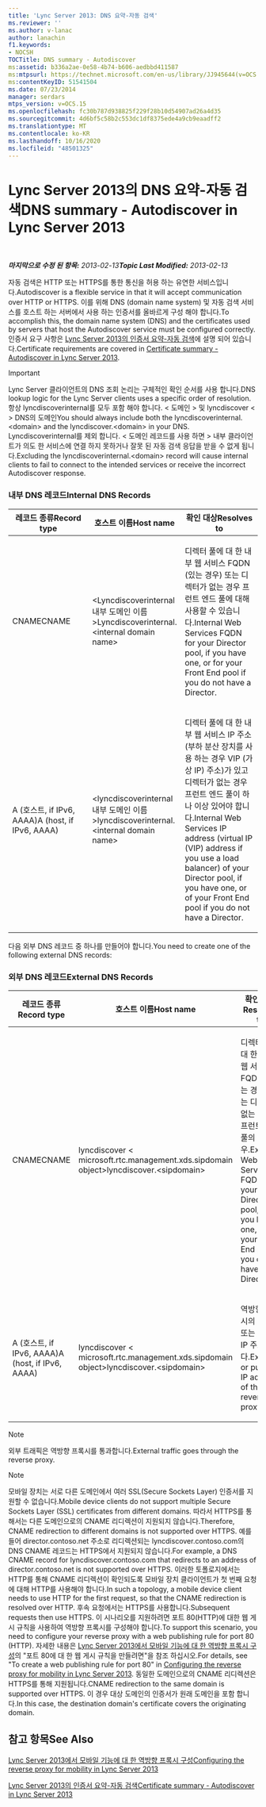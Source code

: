 ```yaml
---
title: 'Lync Server 2013: DNS 요약-자동 검색'
ms.reviewer: ''
ms.author: v-lanac
author: lanachin
f1.keywords:
- NOCSH
TOCTitle: DNS summary - Autodiscover
ms:assetid: b336a2ae-0e58-4b74-b606-aedbbd411587
ms:mtpsurl: https://technet.microsoft.com/en-us/library/JJ945644(v=OCS.15)
ms:contentKeyID: 51541504
ms.date: 07/23/2014
manager: serdars
mtps_version: v=OCS.15
ms.openlocfilehash: fc30b787d938825f229f28b10d54907ad26a4d35
ms.sourcegitcommit: 4d6bf5c58b2c553dc1df8375ede4a9cb9eaadff2
ms.translationtype: MT
ms.contentlocale: ko-KR
ms.lasthandoff: 10/16/2020
ms.locfileid: "48501325"
---
```

# <a name="dns-summary---autodiscover-in-lync-server-2013"></a><span data-ttu-id="bcfe3-102">Lync Server 2013의 DNS 요약-자동 검색</span><span class="sxs-lookup"><span data-stu-id="bcfe3-102">DNS summary - Autodiscover in Lync Server 2013</span></span>

<div data-xmlns="http://www.w3.org/1999/xhtml">

<div class="topic" data-xmlns="http://www.w3.org/1999/xhtml" data-msxsl="urn:schemas-microsoft-com:xslt" data-cs="https://msdn.microsoft.com/">

<div data-asp="https://msdn2.microsoft.com/asp">



</div>

<div id="mainSection">

<div id="mainBody">

<span> </span>

<span data-ttu-id="bcfe3-103">_**마지막으로 수정 된 항목:** 2013-02-13_</span><span class="sxs-lookup"><span data-stu-id="bcfe3-103">_**Topic Last Modified:** 2013-02-13_</span></span>

<span data-ttu-id="bcfe3-104">자동 검색은 HTTP 또는 HTTPS를 통한 통신을 허용 하는 유연한 서비스입니다.</span><span class="sxs-lookup"><span data-stu-id="bcfe3-104">Autodiscover is a flexible service in that it will accept communication over HTTP or HTTPS.</span></span> <span data-ttu-id="bcfe3-105">이를 위해 DNS (domain name system) 및 자동 검색 서비스를 호스트 하는 서버에서 사용 하는 인증서를 올바르게 구성 해야 합니다.</span><span class="sxs-lookup"><span data-stu-id="bcfe3-105">To accomplish this, the domain name system (DNS) and the certificates used by servers that host the Autodiscover service must be configured correctly.</span></span> <span data-ttu-id="bcfe3-106">인증서 요구 사항은 [Lync Server 2013의 인증서 요약-자동 검색](lync-server-2013-certificate-summary-autodiscover.md)에 설명 되어 있습니다.</span><span class="sxs-lookup"><span data-stu-id="bcfe3-106">Certificate requirements are covered in [Certificate summary - Autodiscover in Lync Server 2013](lync-server-2013-certificate-summary-autodiscover.md).</span></span>

<div>


> [!IMPORTANT]  
> <span data-ttu-id="bcfe3-107">Lync Server 클라이언트의 DNS 조회 논리는 구체적인 확인 순서를 사용 합니다.</span><span class="sxs-lookup"><span data-stu-id="bcfe3-107">DNS lookup logic for the Lync Server clients uses a specific order of resolution.</span></span> <span data-ttu-id="bcfe3-108">항상 lyncdiscoverinternal를 모두 포함 해야 합니다. &lt; 도메인 &gt; 및 lyncdiscover &lt; &gt; DNS의 도메인</span><span class="sxs-lookup"><span data-stu-id="bcfe3-108">You should always include both the lyncdiscoverinternal.&lt;domain&gt; and the lyncdiscover.&lt;domain&gt; in your DNS.</span></span> <span data-ttu-id="bcfe3-109">Lyncdiscoverinternal를 제외 합니다. &lt; 도메인 레코드를 사용 하면 &gt; 내부 클라이언트가 의도 한 서비스에 연결 하지 못하거나 잘못 된 자동 검색 응답을 받을 수 없게 됩니다.</span><span class="sxs-lookup"><span data-stu-id="bcfe3-109">Excluding the lyncdiscoverinternal.&lt;domain&gt; record will cause internal clients to fail to connect to the intended services or receive the incorrect Autodiscover response.</span></span>



</div>

### <a name="internal-dns-records"></a><span data-ttu-id="bcfe3-110">내부 DNS 레코드</span><span class="sxs-lookup"><span data-stu-id="bcfe3-110">Internal DNS Records</span></span>

<table>
<colgroup>
<col style="width: 33%" />
<col style="width: 33%" />
<col style="width: 33%" />
</colgroup>
<thead>
<tr class="header">
<th><span data-ttu-id="bcfe3-111">레코드 종류</span><span class="sxs-lookup"><span data-stu-id="bcfe3-111">Record type</span></span></th>
<th><span data-ttu-id="bcfe3-112">호스트 이름</span><span class="sxs-lookup"><span data-stu-id="bcfe3-112">Host name</span></span></th>
<th><span data-ttu-id="bcfe3-113">확인 대상</span><span class="sxs-lookup"><span data-stu-id="bcfe3-113">Resolves to</span></span></th>
</tr>
</thead>
<tbody>
<tr class="odd">
<td><p><span data-ttu-id="bcfe3-114">CNAME</span><span class="sxs-lookup"><span data-stu-id="bcfe3-114">CNAME</span></span></p></td>
<td><p><span data-ttu-id="bcfe3-115">&lt;Lyncdiscoverinternal 내부 도메인 이름&gt;</span><span class="sxs-lookup"><span data-stu-id="bcfe3-115">Lyncdiscoverinternal.&lt;internal domain name&gt;</span></span></p></td>
<td><p><span data-ttu-id="bcfe3-116">디렉터 풀에 대 한 내부 웹 서비스 FQDN (있는 경우) 또는 디렉터가 없는 경우 프런트 엔드 풀에 대해 사용할 수 있습니다.</span><span class="sxs-lookup"><span data-stu-id="bcfe3-116">Internal Web Services FQDN for your Director pool, if you have one, or for your Front End pool if you do not have a Director.</span></span></p></td>
</tr>
<tr class="even">
<td><p><span data-ttu-id="bcfe3-117">A (호스트, if IPv6, AAAA)</span><span class="sxs-lookup"><span data-stu-id="bcfe3-117">A (host, if IPv6, AAAA)</span></span></p></td>
<td><p><span data-ttu-id="bcfe3-118">&lt;lyncdiscoverinternal 내부 도메인 이름&gt;</span><span class="sxs-lookup"><span data-stu-id="bcfe3-118">lyncdiscoverinternal.&lt;internal domain name&gt;</span></span></p></td>
<td><p><span data-ttu-id="bcfe3-119">디렉터 풀에 대 한 내부 웹 서비스 IP 주소 (부하 분산 장치를 사용 하는 경우 VIP (가상 IP) 주소)가 있고 디렉터가 없는 경우 프런트 엔드 풀이 하나 이상 있어야 합니다.</span><span class="sxs-lookup"><span data-stu-id="bcfe3-119">Internal Web Services IP address (virtual IP (VIP) address if you use a load balancer) of your Director pool, if you have one, or of your Front End pool if you do not have a Director.</span></span></p></td>
</tr>
</tbody>
</table>


<span data-ttu-id="bcfe3-120">다음 외부 DNS 레코드 중 하나를 만들어야 합니다.</span><span class="sxs-lookup"><span data-stu-id="bcfe3-120">You need to create one of the following external DNS records:</span></span>

### <a name="external-dns-records"></a><span data-ttu-id="bcfe3-121">외부 DNS 레코드</span><span class="sxs-lookup"><span data-stu-id="bcfe3-121">External DNS Records</span></span>

<table>
<colgroup>
<col style="width: 33%" />
<col style="width: 33%" />
<col style="width: 33%" />
</colgroup>
<thead>
<tr class="header">
<th><span data-ttu-id="bcfe3-122">레코드 종류</span><span class="sxs-lookup"><span data-stu-id="bcfe3-122">Record type</span></span></th>
<th><span data-ttu-id="bcfe3-123">호스트 이름</span><span class="sxs-lookup"><span data-stu-id="bcfe3-123">Host name</span></span></th>
<th><span data-ttu-id="bcfe3-124">확인 대상</span><span class="sxs-lookup"><span data-stu-id="bcfe3-124">Resolves to</span></span></th>
</tr>
</thead>
<tbody>
<tr class="odd">
<td><p><span data-ttu-id="bcfe3-125">CNAME</span><span class="sxs-lookup"><span data-stu-id="bcfe3-125">CNAME</span></span></p></td>
<td><p><span data-ttu-id="bcfe3-126">lyncdiscover &lt; microsoft.rtc.management.xds.sipdomain object&gt;</span><span class="sxs-lookup"><span data-stu-id="bcfe3-126">lyncdiscover.&lt;sipdomain&gt;</span></span></p></td>
<td><p><span data-ttu-id="bcfe3-127">디렉터 풀에 대 한 외부 웹 서비스 FQDN (있는 경우) 또는 디렉터가 없는 경우 프런트 엔드 풀의 경우.</span><span class="sxs-lookup"><span data-stu-id="bcfe3-127">External Web Services FQDN for your Director pool, if you have one, or for your Front End pool if you do not have a Director.</span></span></p></td>
</tr>
<tr class="even">
<td><p><span data-ttu-id="bcfe3-128">A (호스트, if IPv6, AAAA)</span><span class="sxs-lookup"><span data-stu-id="bcfe3-128">A (host, if IPv6, AAAA)</span></span></p></td>
<td><p><span data-ttu-id="bcfe3-129">lyncdiscover &lt; microsoft.rtc.management.xds.sipdomain object&gt;</span><span class="sxs-lookup"><span data-stu-id="bcfe3-129">lyncdiscover.&lt;sipdomain&gt;</span></span></p></td>
<td><p><span data-ttu-id="bcfe3-130">역방향 프록시의 외부 또는 공용 IP 주소입니다.</span><span class="sxs-lookup"><span data-stu-id="bcfe3-130">External or public IP address of the reverse proxy.</span></span></p></td>
</tr>
</tbody>
</table>


<div>


> [!NOTE]  
> <span data-ttu-id="bcfe3-131">외부 트래픽은 역방향 프록시를 통과합니다.</span><span class="sxs-lookup"><span data-stu-id="bcfe3-131">External traffic goes through the reverse proxy.</span></span>



</div>

<div>


> [!NOTE]  
> <span data-ttu-id="bcfe3-132">모바일 장치는 서로 다른 도메인에서 여러 SSL(Secure Sockets Layer) 인증서를 지원할 수 없습니다.</span><span class="sxs-lookup"><span data-stu-id="bcfe3-132">Mobile device clients do not support multiple Secure Sockets Layer (SSL) certificates from different domains.</span></span> <span data-ttu-id="bcfe3-133">따라서 HTTPS를 통해서는 다른 도메인으로의 CNAME 리디렉션이 지원되지 않습니다.</span><span class="sxs-lookup"><span data-stu-id="bcfe3-133">Therefore, CNAME redirection to different domains is not supported over HTTPS.</span></span> <span data-ttu-id="bcfe3-134">예를 들어 director.contoso.net 주소로 리디렉션되는 lyncdiscover.contoso.com의 DNS CNAME 레코드는 HTTPS에서 지원되지 않습니다.</span><span class="sxs-lookup"><span data-stu-id="bcfe3-134">For example, a DNS CNAME record for lyncdiscover.contoso.com that redirects to an address of director.contoso.net is not supported over HTTPS.</span></span> <span data-ttu-id="bcfe3-135">이러한 토폴로지에서는 HTTP를 통해 CNAME 리디렉션이 확인되도록 모바일 장치 클라이언트가 첫 번째 요청에 대해 HTTP를 사용해야 합니다.</span><span class="sxs-lookup"><span data-stu-id="bcfe3-135">In such a topology, a mobile device client needs to use HTTP for the first request, so that the CNAME redirection is resolved over HTTP.</span></span> <span data-ttu-id="bcfe3-136">후속 요청에서는 HTTPS를 사용합니다.</span><span class="sxs-lookup"><span data-stu-id="bcfe3-136">Subsequent requests then use HTTPS.</span></span> <span data-ttu-id="bcfe3-137">이 시나리오를 지원하려면 포트 80(HTTP)에 대한 웹 게시 규칙을 사용하여 역방향 프록시를 구성해야 합니다.</span><span class="sxs-lookup"><span data-stu-id="bcfe3-137">To support this scenario, you need to configure your reverse proxy with a web publishing rule for port 80 (HTTP).</span></span> <span data-ttu-id="bcfe3-138">자세한 내용은 <A href="lync-server-2013-configuring-the-reverse-proxy-for-mobility.md">Lync Server 2013에서 모바일 기능에 대 한 역방향 프록시 구성</A>의 "포트 80에 대 한 웹 게시 규칙을 만들려면"을 참조 하십시오.</span><span class="sxs-lookup"><span data-stu-id="bcfe3-138">For details, see "To create a web publishing rule for port 80" in <A href="lync-server-2013-configuring-the-reverse-proxy-for-mobility.md">Configuring the reverse proxy for mobility in Lync Server 2013</A>.</span></span> <span data-ttu-id="bcfe3-139">동일한 도메인으로의 CNAME 리디렉션은 HTTPS를 통해 지원됩니다.</span><span class="sxs-lookup"><span data-stu-id="bcfe3-139">CNAME redirection to the same domain is supported over HTTPS.</span></span> <span data-ttu-id="bcfe3-140">이 경우 대상 도메인의 인증서가 원래 도메인을 포함 합니다.</span><span class="sxs-lookup"><span data-stu-id="bcfe3-140">In this case, the destination domain's certificate covers the originating domain.</span></span>



</div>

<div>

## <a name="see-also"></a><span data-ttu-id="bcfe3-141">참고 항목</span><span class="sxs-lookup"><span data-stu-id="bcfe3-141">See Also</span></span>


[<span data-ttu-id="bcfe3-142">Lync Server 2013에서 모바일 기능에 대 한 역방향 프록시 구성</span><span class="sxs-lookup"><span data-stu-id="bcfe3-142">Configuring the reverse proxy for mobility in Lync Server 2013</span></span>](lync-server-2013-configuring-the-reverse-proxy-for-mobility.md)  


[<span data-ttu-id="bcfe3-143">Lync Server 2013의 인증서 요약-자동 검색</span><span class="sxs-lookup"><span data-stu-id="bcfe3-143">Certificate summary - Autodiscover in Lync Server 2013</span></span>](lync-server-2013-certificate-summary-autodiscover.md)  
  

</div>

</div>

<span> </span>

</div>

</div>

</div>

